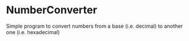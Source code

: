 # NumberConverter

Simple program to convert numbers from a base (i.e. decimal) to another one (i.e. hexadecimal)

